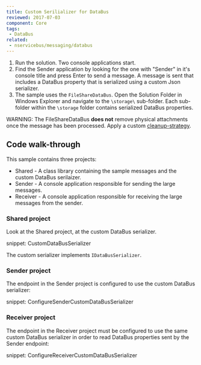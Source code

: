 ```yaml
---
title: Custom Serilializer for DataBus
reviewed: 2017-07-03
component: Core
tags:
 - DataBus
related:
 - nservicebus/messaging/databus
---
```


1. Run the solution. Two console applications start.
2. Find the Sender application by looking for the one with "Sender" in it's console title and press Enter to send a message. A message is sent that includes a DataBus property that is serialized using a custom Json serializer.
3. The sample uses the `FileShareDataBus`. Open the Solution Folder in Windows Explorer and navigate to the `\storage\` sub-folder. Each sub-folder within the `\storage` folder contains serialized DataBus properties. 

WARNING: The FileShareDataBus **does not** remove physical attachments once the message has been processed. Apply a custom [cleanup-strategy](/nservicebus/messaging/databus/file-share.md#cleanup-strategy).

## Code walk-through

This sample contains three projects:

* Shared - A class library containing the sample messages and the custom DataBus serilaizer.
* Sender - A console application responsible for sending the large messages.
* Receiver - A console application responsible for receiving the large messages from the sender.


### Shared project

Look at the Shared project, at the custom DataBus serializer.

snippet: CustomDataBusSerializer

The custom serializer implements `IDataBusSerializer`. 


### Sender project

The endpoint in the Sender project is configured to use the custom DataBus serializer:

snippet: ConfigureSenderCustomDataBusSerializer


### Receiver project

The endpoint in the Receiver project must be configured to use the same custom DataBus serializer in order to read DataBus properties sent by the Sender endpoint:

snippet: ConfigureReceiverCustomDataBusSerializer
